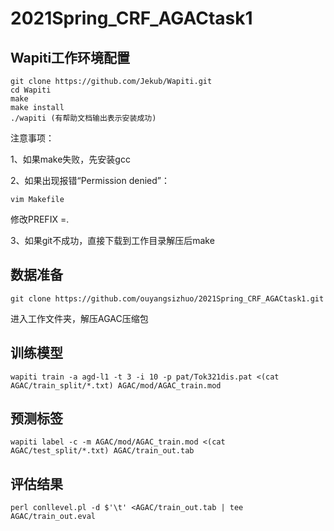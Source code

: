 # 2021Spring_CRF_AGACtask1

## Wapiti工作环境配置

```
git clone https://github.com/Jekub/Wapiti.git
cd Wapiti
make
make install
./wapiti (有帮助文档输出表示安装成功)
```

注意事项：

1、如果make失败，先安装gcc

2、如果出现报错“Permission denied”：

```
vim Makefile
```

修改PREFIX =.

3、如果git不成功，直接下载到工作目录解压后make


## 数据准备

```
git clone https://github.com/ouyangsizhuo/2021Spring_CRF_AGACtask1.git
```
进入工作文件夹，解压AGAC压缩包


## 训练模型

```
wapiti train -a agd-l1 -t 3 -i 10 -p pat/Tok321dis.pat <(cat AGAC/train_split/*.txt) AGAC/mod/AGAC_train.mod
```

## 预测标签

```
wapiti label -c -m AGAC/mod/AGAC_train.mod <(cat AGAC/test_split/*.txt) AGAC/train_out.tab
```

## 评估结果

```
perl conllevel.pl -d $'\t' <AGAC/train_out.tab | tee AGAC/train_out.eval
```

